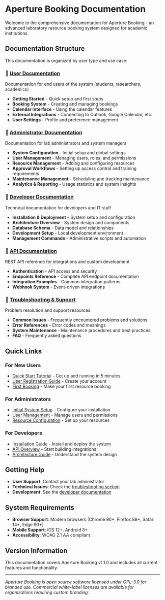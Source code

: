 # Aperture Booking Documentation

Welcome to the comprehensive documentation for Aperture Booking - an advanced laboratory resource booking system designed for academic institutions.

## Documentation Structure

This documentation is organized by user type and use case:

### 📖 [User Documentation](user/)
Documentation for end users of the system (students, researchers, academics)
- **Getting Started** - Quick setup and first steps
- **Booking System** - Creating and managing bookings
- **Calendar Interface** - Using the calendar features
- **External Integrations** - Connecting to Outlook, Google Calendar, etc.
- **User Settings** - Profile and preference management

### 👑 [Administrator Documentation](admin/)
Documentation for lab administrators and system managers
- **System Configuration** - Initial setup and global settings
- **User Management** - Managing users, roles, and permissions
- **Resource Management** - Adding and configuring resources
- **Approval Workflows** - Setting up access control and training requirements
- **Maintenance Management** - Scheduling and tracking maintenance
- **Analytics & Reporting** - Usage statistics and system insights

### 🔧 [Developer Documentation](developer/)
Technical documentation for developers and IT staff
- **Installation & Deployment** - System setup and configuration
- **Architecture Overview** - System design and components
- **Database Schema** - Data model and relationships
- **Development Setup** - Local development environment
- **Management Commands** - Administrative scripts and automation

### 📡 [API Documentation](api/)
REST API reference for integrations and custom development
- **Authentication** - API access and security
- **Endpoints Reference** - Complete API endpoint documentation
- **Integration Examples** - Common integration patterns
- **Webhook System** - Event-driven integrations

### 🚨 [Troubleshooting & Support](troubleshooting/)
Problem resolution and support resources
- **Common Issues** - Frequently encountered problems and solutions
- **Error References** - Error codes and meanings
- **System Maintenance** - Maintenance procedures and best practices
- **FAQ** - Frequently asked questions

## Quick Links

### For New Users
- [Quick Start Tutorial](user/quick-start.md) - Get up and running in 5 minutes
- [User Registration Guide](user/registration.md) - Create your account
- [First Booking](user/creating-bookings.md) - Make your first resource booking

### For Administrators
- [Initial System Setup](admin/system-setup.md) - Configure your installation
- [User Management](admin/user-management.md) - Manage users and permissions
- [Resource Configuration](admin/resource-management.md) - Set up your resources

### For Developers
- [Installation Guide](developer/installation.md) - Install and deploy the system
- [API Overview](api/overview.md) - Start building integrations
- [Architecture Guide](developer/architecture.md) - Understand the system design

## Getting Help

- **User Support**: Contact your lab administrator
- **Technical Issues**: Check the [troubleshooting section](troubleshooting/)
- **Development**: See the [developer documentation](developer/)

## System Requirements

- **Browser Support**: Modern browsers (Chrome 90+, Firefox 88+, Safari 14+, Edge 90+)
- **Mobile Support**: iOS 12+, Android 8+
- **Accessibility**: WCAG 2.1 AA compliant

## Version Information

This documentation covers Aperture Booking v1.1.0 and includes all current features and functionality.

---

*Aperture Booking is open source software licensed under GPL-3.0 for branded use. Commercial white-label licenses are available for organizations requiring custom branding.*